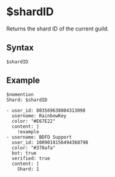 # $shardID
Returns the shard ID of the current guild.

## Syntax
```
$shardID
```

## Example
```
$nomention
Shard: $shardID
```

``` discord yaml
- user_id: 803569638084313098
  username: RainbowKey
  color: "#E67E22"
  content: |
    !example
- username: BDFD Support
  user_id: 1009018156494368798
  color: "#378afa"
  bot: true
  verified: true
  content: |
    Shard: 1
```
